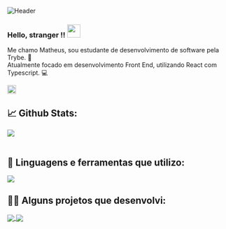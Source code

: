 ![Header](https://user-images.githubusercontent.com/55060810/120938050-5cb45800-c6e7-11eb-984d-b0c468254219.png "Header")

### Hello, stranger !! <img src="https://raw.githubusercontent.com/MartinHeinz/MartinHeinz/master/wave.gif" width="30px">

Me chamo Matheus, sou estudante de desenvolvimento de software pela Trybe. 💚 </br>
Atualmente focado em desenvolvimento Front End, utilizando React com Typescript. 💻

<a href="https://www.linkedin.com/in/matheusgbl/" target="_blank">
  <img height="20" src="https://raw.githubusercontent.com/MartinHeinz/MartinHeinz/master/linkedin-3-16.png">
</a>
</br>

## 📈 Github Stats:

<a href="https://github.com/matheusgbl">
  <img align="center" src="https://github-readme-stats.vercel.app/api?username=matheusgbl&count_private=true&show_icons=true&theme=gotham" />
</a>
</br>
</br>

## 🧰 Linguagens e ferramentas que utilizo:

<a href="https://github.com/matheusgbl">
  <img align="center" src="https://github-readme-stats.vercel.app/api/top-langs/?username=matheusgbl&layout=compact&theme=gotham" />
</a>

</br>

## 👨‍💻 Alguns projetos que desenvolvi:

<a href="https://github.com/matheusgbl/gobarber">
  <img align="center" src="https://github-readme-stats.vercel.app/api/pin/?username=matheusgbl&repo=gobarber&theme=gotham" />
</a>

<a href="https://github.com/matheusgbl/fastfeet">
  <img align="center" src="https://github-readme-stats.vercel.app/api/pin/?username=matheusgbl&repo=fastfeet&theme=gotham" />
</a>
